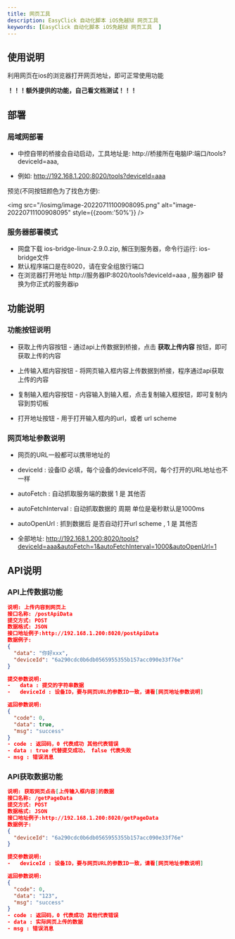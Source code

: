 ```yaml
---
title: 网页工具
description: EasyClick 自动化脚本 iOS免越狱 网页工具
keywords: [EasyClick 自动化脚本 iOS免越狱 网页工具  ]
---
```




## 使用说明

利用网页在ios的浏览器打开网页地址，即可正常使用功能

**！！！额外提供的功能，自己看文档测试！！！**

## 部署

### 局域网部署

- 中控自带的桥接会自动启动，工具地址是: http://桥接所在电脑IP:端口/tools?deviceId=aaa, 

- 例如: http://192.168.1.200:8020/tools?deviceId=aaa

预览(不同按钮颜色为了找色方便): 

<img src="/iosimg/image-20220711100908095.png" alt="image-20220711100908095" style={{zoom:'50%'}} />

### 服务器部署模式

- 网盘下载 ios-bridge-linux-2.9.0.zip, 解压到服务器，命令行运行: ios-bridge文件
- 默认程序端口是在8020，请在安全组放行端口
- 在浏览器打开地址 http://服务器IP:8020/tools?deviceId=aaa  , 服务器IP 替换为你正式的服务器ip



## 功能说明

### 功能按钮说明

- 获取上传内容按钮 -  通过api上传数据到桥接，点击 **获取上传内容** 按钮，即可获取上传的内容
- 上传输入框内容按钮 -  将网页输入框内容上传数据到桥接，程序通过api获取上传的内容

- 复制输入框内容按钮 - 内容输入到输入框，点击复制输入框按钮，即可复制内容到剪切板
- 打开地址按钮 - 用于打开输入框内的url，或者 url scheme



### 网页地址参数说明

- 网页的URL一般都可以携带地址的
- deviceId : 设备ID 必填，每个设备的deviceId不同，每个打开的URL地址也不一样

- autoFetch : 自动抓取服务端的数据  1 是  其他否
- autoFetchInterval : 自动抓取数据的 周期 单位是毫秒默认是1000ms
- autoOpenUrl : 抓到数据后 是否自动打开url scheme ,  1 是  其他否
- 全部地址: http://192.168.1.200:8020/tools?deviceId=aaa&autoFetch=1&autoFetchInterval=1000&autoOpenUrl=1

## API说明

### API上传数据功能

```json
说明: 上传内容到网页上
接口名称: /postApiData
提交方式: POST
数据格式: JSON
接口地址例子:http://192.168.1.200:8020/postApiData
数据例子: 
{
  "data": "你好xxx",
  "deviceId": "6a290cdc0b6db0565955355b157acc090e33f76e"
}

提交参数说明:
-	data : 提交的字符串数据
-	deviceId : 设备ID，要与网页URL的参数ID一致，请看[网页地址参数说明]

返回参数说明:
{
  "code": 0,
  "data": true,
  "msg": "success"
}
- code : 返回码，0 代表成功 其他代表错误
- data : true 代替提交成功， false 代表失败
- msg : 错误消息

```



### API获取数据功能

```json
说明: 获取网页点击[上传输入框内容]的数据
接口名称: /getPageData
提交方式: POST
数据格式: JSON
接口地址例子:http://192.168.1.200:8020/getPageData
数据例子: 
{
  "deviceId": "6a290cdc0b6db0565955355b157acc090e33f76e"
}

提交参数说明:
-	deviceId : 设备ID，要与网页URL的参数ID一致，请看[网页地址参数说明]

返回参数说明:
{
  "code": 0,
  "data": "123",
  "msg": "success"
}
- code : 返回码，0 代表成功 其他代表错误
- data : 实际网页上传的数据
- msg : 错误消息

```



